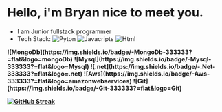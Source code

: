 # Hello, i'm Bryan nice to meet you.

* I am Junior fullstack programmer
* Tech Stack: 
 ![Pyton](https://img.shields.io/badge/-Python-333333?=flat&logo=python)
 ![Javacripts](https://img.shields.io/badge/-Javascript-333333?=flat&logo=javascript)
 ![Html](https://img.shields.io/badge/-Html5-333333?=flat&logo=html5)
 <b/>
 ![MongoDb](https://img.shields.io/badge/-MongoDb-333333?=flat&logo=mongoDb)
 ![Mysql](https://img.shields.io/badge/-Mysql-333333?=flat&logo=Mysql)
![.net](https://img.shields.io/badge/-.Net-333333?=flat&logo=.net)
![Aws](https://img.shields.io/badge/-Aws-333333?=flat&logo=amazonwebservices)
![Git](https://img.shields.io/badge/-Git-333333?=flat&logo=Git)



[![GitHub Streak](https://github-readme-streak-stats.herokuapp.com?user=chuvaca98&theme=blue-navy)](https://git.io/streak-stats)

<!--
**chuvaca98/chuvaca98** is a ✨ _special_ ✨ repository because its `README.md` (this file) appears on your GitHub profile.

Here are some ideas to get you started:

- 🔭 I’m currently working on ...
- 🌱 I’m currently learning ...
- 👯 I’m looking to collaborate on ...
- 🤔 I’m looking for help with ...
- 💬 Ask me about ...
- 📫 How to reach me: ...
- 😄 Pronouns: ...
- ⚡ Fun fact: ...
-->
